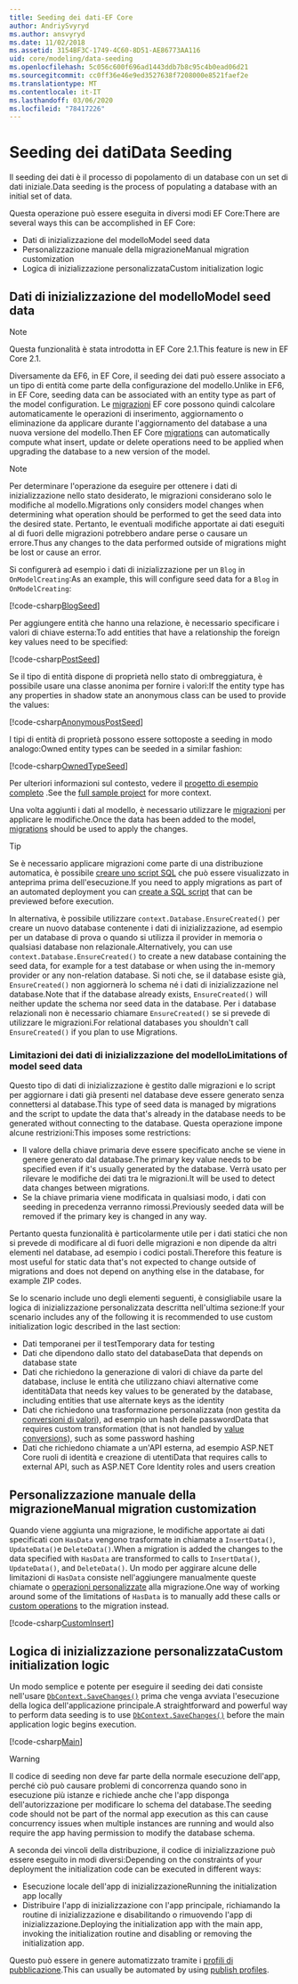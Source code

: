 ```yaml
---
title: Seeding dei dati-EF Core
author: AndriySvyryd
ms.author: ansvyryd
ms.date: 11/02/2018
ms.assetid: 3154BF3C-1749-4C60-8D51-AE86773AA116
uid: core/modeling/data-seeding
ms.openlocfilehash: 5c056c600f696ad1443ddb7b8c95c4b0ead06d21
ms.sourcegitcommit: cc0ff36e46e9ed3527638f7208000e8521faef2e
ms.translationtype: MT
ms.contentlocale: it-IT
ms.lasthandoff: 03/06/2020
ms.locfileid: "78417226"
---
```

# <a name="data-seeding"></a><span data-ttu-id="c75a2-102">Seeding dei dati</span><span class="sxs-lookup"><span data-stu-id="c75a2-102">Data Seeding</span></span>

<span data-ttu-id="c75a2-103">Il seeding dei dati è il processo di popolamento di un database con un set di dati iniziale.</span><span class="sxs-lookup"><span data-stu-id="c75a2-103">Data seeding is the process of populating a database with an initial set of data.</span></span>

<span data-ttu-id="c75a2-104">Questa operazione può essere eseguita in diversi modi EF Core:</span><span class="sxs-lookup"><span data-stu-id="c75a2-104">There are several ways this can be accomplished in EF Core:</span></span>

* <span data-ttu-id="c75a2-105">Dati di inizializzazione del modello</span><span class="sxs-lookup"><span data-stu-id="c75a2-105">Model seed data</span></span>
* <span data-ttu-id="c75a2-106">Personalizzazione manuale della migrazione</span><span class="sxs-lookup"><span data-stu-id="c75a2-106">Manual migration customization</span></span>
* <span data-ttu-id="c75a2-107">Logica di inizializzazione personalizzata</span><span class="sxs-lookup"><span data-stu-id="c75a2-107">Custom initialization logic</span></span>

## <a name="model-seed-data"></a><span data-ttu-id="c75a2-108">Dati di inizializzazione del modello</span><span class="sxs-lookup"><span data-stu-id="c75a2-108">Model seed data</span></span>

> [!NOTE]
> <span data-ttu-id="c75a2-109">Questa funzionalità è stata introdotta in EF Core 2.1.</span><span class="sxs-lookup"><span data-stu-id="c75a2-109">This feature is new in EF Core 2.1.</span></span>

<span data-ttu-id="c75a2-110">Diversamente da EF6, in EF Core, il seeding dei dati può essere associato a un tipo di entità come parte della configurazione del modello.</span><span class="sxs-lookup"><span data-stu-id="c75a2-110">Unlike in EF6, in EF Core, seeding data can be associated with an entity type as part of the model configuration.</span></span> <span data-ttu-id="c75a2-111">Le [migrazioni](xref:core/managing-schemas/migrations/index) EF core possono quindi calcolare automaticamente le operazioni di inserimento, aggiornamento o eliminazione da applicare durante l'aggiornamento del database a una nuova versione del modello.</span><span class="sxs-lookup"><span data-stu-id="c75a2-111">Then EF Core [migrations](xref:core/managing-schemas/migrations/index) can automatically compute what insert, update or delete operations need to be applied when upgrading the database to a new version of the model.</span></span>

> [!NOTE]
> <span data-ttu-id="c75a2-112">Per determinare l'operazione da eseguire per ottenere i dati di inizializzazione nello stato desiderato, le migrazioni considerano solo le modifiche al modello.</span><span class="sxs-lookup"><span data-stu-id="c75a2-112">Migrations only considers model changes when determining what operation should be performed to get the seed data into the desired state.</span></span> <span data-ttu-id="c75a2-113">Pertanto, le eventuali modifiche apportate ai dati eseguiti al di fuori delle migrazioni potrebbero andare perse o causare un errore.</span><span class="sxs-lookup"><span data-stu-id="c75a2-113">Thus any changes to the data performed outside of migrations might be lost or cause an error.</span></span>

<span data-ttu-id="c75a2-114">Si configurerà ad esempio i dati di inizializzazione per un `Blog` in `OnModelCreating`:</span><span class="sxs-lookup"><span data-stu-id="c75a2-114">As an example, this will configure seed data for a `Blog` in `OnModelCreating`:</span></span>

[!code-csharp[BlogSeed](../../../samples/core/Modeling/DataSeeding/DataSeedingContext.cs?name=BlogSeed)]

<span data-ttu-id="c75a2-115">Per aggiungere entità che hanno una relazione, è necessario specificare i valori di chiave esterna:</span><span class="sxs-lookup"><span data-stu-id="c75a2-115">To add entities that have a relationship the foreign key values need to be specified:</span></span>

[!code-csharp[PostSeed](../../../samples/core/Modeling/DataSeeding/DataSeedingContext.cs?name=PostSeed)]

<span data-ttu-id="c75a2-116">Se il tipo di entità dispone di proprietà nello stato di ombreggiatura, è possibile usare una classe anonima per fornire i valori:</span><span class="sxs-lookup"><span data-stu-id="c75a2-116">If the entity type has any properties in shadow state an anonymous class can be used to provide the values:</span></span>

[!code-csharp[AnonymousPostSeed](../../../samples/core/Modeling/DataSeeding/DataSeedingContext.cs?name=AnonymousPostSeed)]

<span data-ttu-id="c75a2-117">I tipi di entità di proprietà possono essere sottoposte a seeding in modo analogo:</span><span class="sxs-lookup"><span data-stu-id="c75a2-117">Owned entity types can be seeded in a similar fashion:</span></span>

[!code-csharp[OwnedTypeSeed](../../../samples/core/Modeling/DataSeeding/DataSeedingContext.cs?name=OwnedTypeSeed)]

<span data-ttu-id="c75a2-118">Per ulteriori informazioni sul contesto, vedere il [progetto di esempio completo](https://github.com/dotnet/EntityFramework.Docs/tree/master/samples/core/Modeling/DataSeeding) .</span><span class="sxs-lookup"><span data-stu-id="c75a2-118">See the [full sample project](https://github.com/dotnet/EntityFramework.Docs/tree/master/samples/core/Modeling/DataSeeding) for more context.</span></span>

<span data-ttu-id="c75a2-119">Una volta aggiunti i dati al modello, è necessario utilizzare le [migrazioni](xref:core/managing-schemas/migrations/index) per applicare le modifiche.</span><span class="sxs-lookup"><span data-stu-id="c75a2-119">Once the data has been added to the model, [migrations](xref:core/managing-schemas/migrations/index) should be used to apply the changes.</span></span>

> [!TIP]
> <span data-ttu-id="c75a2-120">Se è necessario applicare migrazioni come parte di una distribuzione automatica, è possibile [creare uno script SQL](xref:core/managing-schemas/migrations/index#generate-sql-scripts) che può essere visualizzato in anteprima prima dell'esecuzione.</span><span class="sxs-lookup"><span data-stu-id="c75a2-120">If you need to apply migrations as part of an automated deployment you can [create a SQL script](xref:core/managing-schemas/migrations/index#generate-sql-scripts) that can be previewed before execution.</span></span>

<span data-ttu-id="c75a2-121">In alternativa, è possibile utilizzare `context.Database.EnsureCreated()` per creare un nuovo database contenente i dati di inizializzazione, ad esempio per un database di prova o quando si utilizza il provider in memoria o qualsiasi database non relazionale.</span><span class="sxs-lookup"><span data-stu-id="c75a2-121">Alternatively, you can use `context.Database.EnsureCreated()` to create a new database containing the seed data, for example for a test database or when using the in-memory provider or any non-relation database.</span></span> <span data-ttu-id="c75a2-122">Si noti che, se il database esiste già, `EnsureCreated()` non aggiornerà lo schema né i dati di inizializzazione nel database.</span><span class="sxs-lookup"><span data-stu-id="c75a2-122">Note that if the database already exists, `EnsureCreated()` will neither update the schema nor seed data in the database.</span></span> <span data-ttu-id="c75a2-123">Per i database relazionali non è necessario chiamare `EnsureCreated()` se si prevede di utilizzare le migrazioni.</span><span class="sxs-lookup"><span data-stu-id="c75a2-123">For relational databases you shouldn't call `EnsureCreated()` if you plan to use Migrations.</span></span>

### <a name="limitations-of-model-seed-data"></a><span data-ttu-id="c75a2-124">Limitazioni dei dati di inizializzazione del modello</span><span class="sxs-lookup"><span data-stu-id="c75a2-124">Limitations of model seed data</span></span>

<span data-ttu-id="c75a2-125">Questo tipo di dati di inizializzazione è gestito dalle migrazioni e lo script per aggiornare i dati già presenti nel database deve essere generato senza connettersi al database.</span><span class="sxs-lookup"><span data-stu-id="c75a2-125">This type of seed data is managed by migrations and the script to update the data that's already in the database needs to be generated without connecting to the database.</span></span> <span data-ttu-id="c75a2-126">Questa operazione impone alcune restrizioni:</span><span class="sxs-lookup"><span data-stu-id="c75a2-126">This imposes some restrictions:</span></span>

* <span data-ttu-id="c75a2-127">Il valore della chiave primaria deve essere specificato anche se viene in genere generato dal database.</span><span class="sxs-lookup"><span data-stu-id="c75a2-127">The primary key value needs to be specified even if it's usually generated by the database.</span></span> <span data-ttu-id="c75a2-128">Verrà usato per rilevare le modifiche dei dati tra le migrazioni.</span><span class="sxs-lookup"><span data-stu-id="c75a2-128">It will be used to detect data changes between migrations.</span></span>
* <span data-ttu-id="c75a2-129">Se la chiave primaria viene modificata in qualsiasi modo, i dati con seeding in precedenza verranno rimossi.</span><span class="sxs-lookup"><span data-stu-id="c75a2-129">Previously seeded data will be removed if the primary key is changed in any way.</span></span>

<span data-ttu-id="c75a2-130">Pertanto questa funzionalità è particolarmente utile per i dati statici che non si prevede di modificare al di fuori delle migrazioni e non dipende da altri elementi nel database, ad esempio i codici postali.</span><span class="sxs-lookup"><span data-stu-id="c75a2-130">Therefore this feature is most useful for static data that's not expected to change outside of migrations and does not depend on anything else in the database, for example ZIP codes.</span></span>

<span data-ttu-id="c75a2-131">Se lo scenario include uno degli elementi seguenti, è consigliabile usare la logica di inizializzazione personalizzata descritta nell'ultima sezione:</span><span class="sxs-lookup"><span data-stu-id="c75a2-131">If your scenario includes any of the following it is recommended to use custom initialization logic described in the last section:</span></span>

* <span data-ttu-id="c75a2-132">Dati temporanei per il test</span><span class="sxs-lookup"><span data-stu-id="c75a2-132">Temporary data for testing</span></span>
* <span data-ttu-id="c75a2-133">Dati che dipendono dallo stato del database</span><span class="sxs-lookup"><span data-stu-id="c75a2-133">Data that depends on database state</span></span>
* <span data-ttu-id="c75a2-134">Dati che richiedono la generazione di valori di chiave da parte del database, incluse le entità che utilizzano chiavi alternative come identità</span><span class="sxs-lookup"><span data-stu-id="c75a2-134">Data that needs key values to be generated by the database, including entities that use alternate keys as the identity</span></span>
* <span data-ttu-id="c75a2-135">Dati che richiedono una trasformazione personalizzata (non gestita da [conversioni di valori](xref:core/modeling/value-conversions)), ad esempio un hash delle password</span><span class="sxs-lookup"><span data-stu-id="c75a2-135">Data that requires custom transformation (that is not handled by [value conversions](xref:core/modeling/value-conversions)), such as some password hashing</span></span>
* <span data-ttu-id="c75a2-136">Dati che richiedono chiamate a un'API esterna, ad esempio ASP.NET Core ruoli di identità e creazione di utenti</span><span class="sxs-lookup"><span data-stu-id="c75a2-136">Data that requires calls to external API, such as ASP.NET Core Identity roles and users creation</span></span>

## <a name="manual-migration-customization"></a><span data-ttu-id="c75a2-137">Personalizzazione manuale della migrazione</span><span class="sxs-lookup"><span data-stu-id="c75a2-137">Manual migration customization</span></span>

<span data-ttu-id="c75a2-138">Quando viene aggiunta una migrazione, le modifiche apportate ai dati specificati con `HasData` vengono trasformate in chiamate a `InsertData()`, `UpdateData()`e `DeleteData()`.</span><span class="sxs-lookup"><span data-stu-id="c75a2-138">When a migration is added the changes to the data specified with `HasData` are transformed to calls to `InsertData()`, `UpdateData()`, and `DeleteData()`.</span></span> <span data-ttu-id="c75a2-139">Un modo per aggirare alcune delle limitazioni di `HasData` consiste nell'aggiungere manualmente queste chiamate o [operazioni personalizzate](xref:core/managing-schemas/migrations/operations) alla migrazione.</span><span class="sxs-lookup"><span data-stu-id="c75a2-139">One way of working around some of the limitations of `HasData` is to manually add these calls or [custom operations](xref:core/managing-schemas/migrations/operations) to the migration instead.</span></span>

[!code-csharp[CustomInsert](../../../samples/core/Modeling/DataSeeding/Migrations/20181102235626_Initial.cs?name=CustomInsert)]

## <a name="custom-initialization-logic"></a><span data-ttu-id="c75a2-140">Logica di inizializzazione personalizzata</span><span class="sxs-lookup"><span data-stu-id="c75a2-140">Custom initialization logic</span></span>

<span data-ttu-id="c75a2-141">Un modo semplice e potente per eseguire il seeding dei dati consiste nell'usare [`DbContext.SaveChanges()`](xref:core/saving/index) prima che venga avviata l'esecuzione della logica dell'applicazione principale.</span><span class="sxs-lookup"><span data-stu-id="c75a2-141">A straightforward and powerful way to perform data seeding is to use [`DbContext.SaveChanges()`](xref:core/saving/index) before the main application logic begins execution.</span></span>

[!code-csharp[Main](../../../samples/core/Modeling/DataSeeding/Program.cs?name=CustomSeeding)]

> [!WARNING]
> <span data-ttu-id="c75a2-142">Il codice di seeding non deve far parte della normale esecuzione dell'app, perché ciò può causare problemi di concorrenza quando sono in esecuzione più istanze e richiede anche che l'app disponga dell'autorizzazione per modificare lo schema del database.</span><span class="sxs-lookup"><span data-stu-id="c75a2-142">The seeding code should not be part of the normal app execution as this can cause concurrency issues when multiple instances are running and would also require the app having permission to modify the database schema.</span></span>

<span data-ttu-id="c75a2-143">A seconda dei vincoli della distribuzione, il codice di inizializzazione può essere eseguito in modi diversi:</span><span class="sxs-lookup"><span data-stu-id="c75a2-143">Depending on the constraints of your deployment the initialization code can be executed in different ways:</span></span>

* <span data-ttu-id="c75a2-144">Esecuzione locale dell'app di inizializzazione</span><span class="sxs-lookup"><span data-stu-id="c75a2-144">Running the initialization app locally</span></span>
* <span data-ttu-id="c75a2-145">Distribuire l'app di inizializzazione con l'app principale, richiamando la routine di inizializzazione e disabilitando o rimuovendo l'app di inizializzazione.</span><span class="sxs-lookup"><span data-stu-id="c75a2-145">Deploying the initialization app with the main app, invoking the initialization routine and disabling or removing the initialization app.</span></span>

<span data-ttu-id="c75a2-146">Questo può essere in genere automatizzato tramite i [profili di pubblicazione](/aspnet/core/host-and-deploy/visual-studio-publish-profiles).</span><span class="sxs-lookup"><span data-stu-id="c75a2-146">This can usually be automated by using [publish profiles](/aspnet/core/host-and-deploy/visual-studio-publish-profiles).</span></span>
